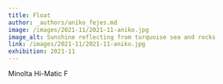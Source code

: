 ```yaml
---
title: Float
author: _authors/aniko_fejes.md
image: /images/2021-11/2021-11-aniko.jpg
image_alt: Sunshine reflecting from turquoise sea and rocks 
link: /images/2021-11/2021-11-aniko.jpg
exhibition: 2021-11
---
```


Minolta Hi-Matic F